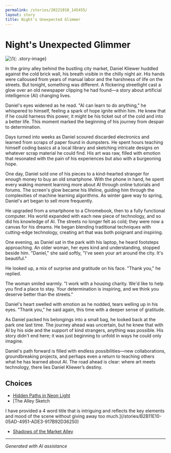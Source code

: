 ```yaml
---
permalink: /stories/20221010_145455/
layout: story
title: Night's Unexpected Glimmer
---
```


# Night's Unexpected Glimmer

![\1](/input_images/20221010_145455){: .story-image}

In the grimy alley behind the bustling city market, Daniel Kliewer huddled against the cold brick wall, his breath visible in the chilly night air. His hands were calloused from years of manual labor and the harshness of life on the streets. But tonight, something was different. A flickering streetlight cast a glow over an old newspaper clipping he had found—a story about artificial intelligence (AI) changing lives.

Daniel's eyes widened as he read. "AI can learn to do anything," he whispered to himself, feeling a spark of hope ignite within him. He knew that if he could harness this power, it might be his ticket out of the cold and into a better life. This moment marked the beginning of his journey from despair to determination.

Days turned into weeks as Daniel scoured discarded electronics and learned from scraps of paper found in dumpsters. He spent hours teaching himself coding basics at a local library and sketching intricate designs on whatever scrap material he could find. His art was raw, filled with emotion that resonated with the pain of his experiences but also with a burgeoning hope.

One day, Daniel sold one of his pieces to a kind-hearted stranger for enough money to buy an old smartphone. With the phone in hand, he spent every waking moment learning more about AI through online tutorials and forums. The screen's glow became his lifeline, guiding him through the complexities of machine learning algorithms. As winter gave way to spring, Daniel's art began to sell more frequently.

He upgraded from a smartphone to a Chromebook, then to a fully functional computer. His world expanded with each new piece of technology, and so did his knowledge of AI. The streets no longer felt as cold; they were now a canvas for his dreams. He began blending traditional techniques with cutting-edge technology, creating art that was both poignant and inspiring.

One evening, as Daniel sat in the park with his laptop, he heard footsteps approaching. An older woman, her eyes kind and understanding, stopped beside him. "Daniel," she said softly, "I've seen your art around the city. It's beautiful."

He looked up, a mix of surprise and gratitude on his face. "Thank you," he replied.

The woman smiled warmly. "I work with a housing charity. We'd like to help you find a place to stay. Your determination is inspiring, and we think you deserve better than the streets."

Daniel's heart swelled with emotion as he nodded, tears welling up in his eyes. "Thank you," he said again, this time with a deeper sense of gratitude.

As Daniel packed his belongings into a small bag, he looked back at the park one last time. The journey ahead was uncertain, but he knew that with AI by his side and the support of kind strangers, anything was possible. His story didn't end here; it was just beginning to unfold in ways he could only imagine.

Daniel's path forward is filled with endless possibilities—new collaborations, groundbreaking projects, and perhaps even a return to teaching others what he has learned about AI. The road ahead is clear: where art meets technology, there lies Daniel Kliewer’s destiny.


## Choices

* [Hidden Paths in Neon Light](/stories/20221014_124553/)
* [The Alley Sketch

I have provided a 4 word title that is intriguing and reflects the key elements and mood of the scene without giving away too much.](/stories/B2B11E10-05AD-4951-ADE3-917B92D36250)
* [Shadows of the Market Alley](/stories/20221013_144240/)


---
*Generated with AI assistance*
